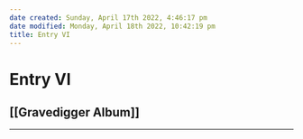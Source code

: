 ```yaml
---
date created: Sunday, April 17th 2022, 4:46:17 pm
date modified: Monday, April 18th 2022, 10:42:19 pm
title: Entry VI
---
```

# Entry VI
## [[Gravedigger Album]]

---
